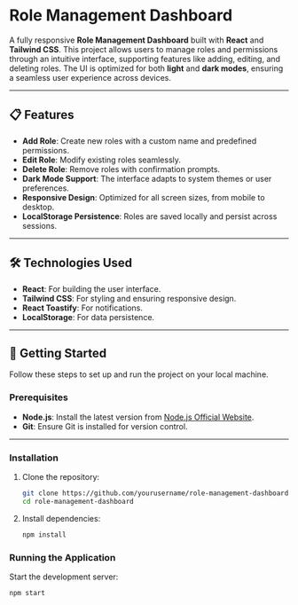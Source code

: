 # Role Management Dashboard

A fully responsive **Role Management Dashboard** built with **React** and **Tailwind CSS**. This project allows users to manage roles and permissions through an intuitive interface, supporting features like adding, editing, and deleting roles. The UI is optimized for both **light** and **dark modes**, ensuring a seamless user experience across devices.

---

## 📋 **Features**

- **Add Role**: Create new roles with a custom name and predefined permissions.
- **Edit Role**: Modify existing roles seamlessly.
- **Delete Role**: Remove roles with confirmation prompts.
- **Dark Mode Support**: The interface adapts to system themes or user preferences.
- **Responsive Design**: Optimized for all screen sizes, from mobile to desktop.
- **LocalStorage Persistence**: Roles are saved locally and persist across sessions.

---

## 🛠️ **Technologies Used**

- **React**: For building the user interface.
- **Tailwind CSS**: For styling and ensuring responsive design.
- **React Toastify**: For notifications.
- **LocalStorage**: For data persistence.

---

## 🚀 **Getting Started**

Follow these steps to set up and run the project on your local machine.

### **Prerequisites**

- **Node.js**: Install the latest version from [Node.js Official Website](https://nodejs.org).
- **Git**: Ensure Git is installed for version control.

---

### **Installation**

1. Clone the repository:
   ```bash
   git clone https://github.com/yourusername/role-management-dashboard.git
   cd role-management-dashboard
2. Install dependencies:
   ```bash
   npm install

### **Running the Application**

   Start the development server:
   ```bash
   npm start
